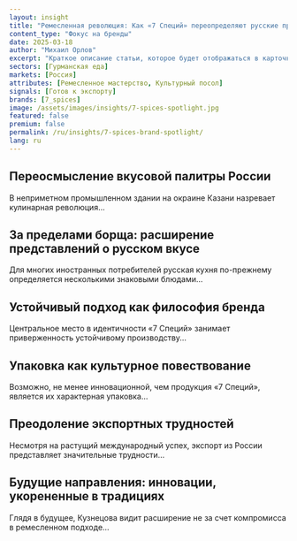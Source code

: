 ```yaml
---
layout: insight
title: "Ремесленная революция: Как «7 Специй» переопределяют русские приправы"
content_type: "Фокус на бренды"
date: 2025-03-18
author: "Михаил Орлов"
excerpt: "Краткое описание статьи, которое будет отображаться в карточках на главной странице и в результатах поиска. Должно привлекать внимание и точно передавать содержание (2-3 предложения)."
sectors: [Гурманская еда]
markets: [Россия]
attributes: [Ремесленное мастерство, Культурный посол]
signals: [Готов к экспорту]
brands: [7_spices]
image: /assets/images/insights/7-spices-spotlight.jpg
featured: false
premium: false
permalink: /ru/insights/7-spices-brand-spotlight/
lang: ru
---
```


## Переосмысление вкусовой палитры России

В неприметном промышленном здании на окраине Казани назревает кулинарная революция...

## За пределами борща: расширение представлений о русском вкусе

Для многих иностранных потребителей русская кухня по-прежнему определяется несколькими знаковыми блюдами...

## Устойчивый подход как философия бренда

Центральное место в идентичности «7 Специй» занимает приверженность устойчивому производству...

## Упаковка как культурное повествование

Возможно, не менее инновационной, чем продукция «7 Специй», является их характерная упаковка...

## Преодоление экспортных трудностей

Несмотря на растущий международный успех, экспорт из России представляет значительные трудности...

## Будущие направления: инновации, укорененные в традициях

Глядя в будущее, Кузнецова видит расширение не за счет компромисса в ремесленном подходе...
